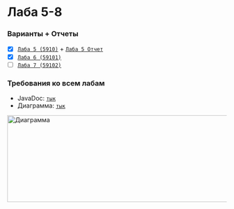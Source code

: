 # Лаба 5-8

### Варианты + Отчеты
* [x] [`Лаба 5 (5910)`](LAB5.md) + [`Лаба 5 Отчет`](отчет5.docx)
* [x] [`Лаба 6 (59101)`](LAB6.md)
* [ ] [`Лаба 7 (59102)`](LAB7.md)

### Требования ко всем лабам
* JavaDoc: [`тык`](javadoc/) 
* Диаграмма: [`тык`](diagram5678.png)


<img src="https://se.ifmo.ru/o/helios-theme/images/ducks-6.jpeg" alt="Диаграмма" height="200px" width="2300px"/>
